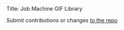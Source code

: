 Title: Job Machine GIF Library

Submit contributions or changes [to the repo](https://github.com/williamkray/gifs.jobmachine.org/)
